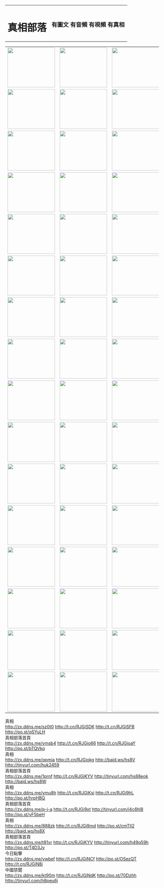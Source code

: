 <table>
<tr>

<td>
	<H1>真相部落</H1>
</td>
<td>
	<H3>有圖文 有音頻 有視頻 有真相</H3>
</td>
</tr>

</table>
<table>
<tr>
	<td><a href="http://372.diyandoyan.com/xtr/107/"><img  src ="http://372.diyandoyan.com/pic/2017/02/107.jpg" width="155px" height="130px"></a></td>
	<td><a href="http://372.diyandoyan.com/xtr/829/"><img src ="http://372.diyandoyan.com/pic/2017/02/829.jpg" width="155px" height="130px"></a></td>
	<td><a href="http://372.diyandoyan.com/xtr/69/"><img  src ="http://372.diyandoyan.com/pic/2017/02/69.jpg" width="155px" height="130px"></a></td>
	<td><a href="http://372.diyandoyan.com/xtr/99/"><img  src ="http://372.diyandoyan.com/pic/2017/02/99.jpg" width="155px" height="130px"></a></td>
</tr>
<tr>
	<td><a href="http://372.diyandoyan.com/xtr/40/"><img  src ="http://372.diyandoyan.com/pic/2017/02/40.jpg" width="155px" height="130px"></a></td>
	<td><a href="http://372.diyandoyan.com/xtr/20/"><img  src ="http://372.diyandoyan.com/pic/2017/02/20.jpg" width="155px" height="130px"></a></td>
	<td><a href="http://372.diyandoyan.com/xtr/81/"><img  src ="http://372.diyandoyan.com/pic/2017/02/81.jpg" width="155px" height="130px"></a></td>
	<td><a href="http://372.diyandoyan.com/xtr/2/"><img  src ="http://372.diyandoyan.com/pic/2017/02/2.jpg" width="155px" height="130px"></a></td>
</tr>
<tr>
	<td><a href="http://372.diyandoyan.com/xtr/86/"><img  src ="http://372.diyandoyan.com/pic/2017/02/86.jpg" width="155px" height="130px"></a></td>
	<td><a href="http://372.diyandoyan.com/xtr/109/"><img  src ="http://372.diyandoyan.com/pic/2017/02/109.jpg" width="155px" height="130px"></a></td>
	<td><a href="http://372.diyandoyan.com/xtr/1378/"><img  src ="http://372.diyandoyan.com/pic/2017/02/1378.jpg" width="155px" height="130px"></a></td>
	<td><a href="http://372.diyandoyan.com/xtr/57/"><img  src ="http://372.diyandoyan.com/pic/2017/02/57.jpg" width="155px" height="130px"></a></td>
</tr>
<tr>
	<td><a href="http://372.diyandoyan.com/xtr/1219/"><img  src ="http://372.diyandoyan.com/pic/2017/02/1219.jpg" width="155px" height="130px"></a></td>
	<td><a href="http://372.diyandoyan.com/xtr/1220/"><img  src ="http://372.diyandoyan.com/pic/2017/02/1220.jpg" width="155px" height="130px"></a></td>
	<td><a href="http://372.diyandoyan.com/xtr/1221/"><img  src ="http://372.diyandoyan.com/pic/2017/02/1221.jpg" width="155px" height="130px"></a></td>
	<td><a href="http://372.diyandoyan.com/xtr/51/"><img  src ="http://372.diyandoyan.com/pic/2017/02/51.jpg" width="155px" height="130px"></a></td>
</tr>
<tr>
	<td><a href="http://372.diyandoyan.com/xtr/1055/"><img  src ="http://372.diyandoyan.com/pic/2017/02/1055.jpg" width="155px" height="130px"></a></td>
	<td><a href="http://372.diyandoyan.com/xtr/611/"><img  src ="http://372.diyandoyan.com/pic/2017/02/611.jpg" width="155px" height="130px"></a></td>
	<td><a href="http://372.diyandoyan.com/xtr/1121/"><img  src ="http://372.diyandoyan.com/pic/2017/02/1121.jpg" width="155px" height="130px"></a></td>
	<td><a href="http://372.diyandoyan.com/xtr/610/"><img  src ="http://372.diyandoyan.com/pic/2017/02/610.jpg" width="155px" height="130px"></a></td>
</tr>
<tr>
	<td><a href="http://372.diyandoyan.com/xtr/1128/"><img  src ="http://372.diyandoyan.com/pic/2017/02/1128.jpg" width="155px" height="130px"></a></td>
	<td><a href="http://372.diyandoyan.com/xtr/1395/"><img  src ="http://372.diyandoyan.com/pic/2017/02/1406.jpg" width="155px" height="130px"></a></td>
	<td><a href="http://372.diyandoyan.com/xtr/1407/"><img  src ="http://372.diyandoyan.com/pic/2017/02/1407.jpg" width="155px" height="130px"></a></td>
	<td><a href="http://372.diyandoyan.com/xtr/934/"><img  src ="http://372.diyandoyan.com/pic/2017/02/934.jpg" width="155px" height="130px"></a></td>
</tr>
<tr>
	<td><a href="http://372.diyandoyan.com/xtr/641/"><img  src ="http://372.diyandoyan.com/pic/2017/02/641.jpg" width="155px" height="130px"></a></td>
	<td><a href="http://372.diyandoyan.com/xtr/949/"><img  src ="http://372.diyandoyan.com/pic/2017/02/949.jpg" width="155px" height="130px"></a></td>
	<td><a href="http://372.diyandoyan.com/xtr/112/"><img  src ="http://372.diyandoyan.com/pic/2017/02/112.jpg" width="155px" height="130px"></a></td>
	<td><a href="http://372.diyandoyan.com/xtr/812/"><img  src ="http://372.diyandoyan.com/pic/2017/02/812.jpg" width="155px" height="130px"></a></td>
</tr>
<tr>
	<td><a href="http://372.diyandoyan.com/xtr/103/"><img  src ="http://372.diyandoyan.com/pic/2017/02/103.jpg" width="155px" height="130px"></a></td>
	<td><a href="http://372.diyandoyan.com/xtr/3/"><img  src ="http://372.diyandoyan.com/pic/2017/02/3.jpg" width="155px" height="130px"></a></td>
	<td><A HREF="http://372.diyandoyan.com/mp4/zx/2015/11/Lkmtt.mp4" target="_blank" title="蓮開滿天庭"><img  src="http://372.diyandoyan.com/pic/2015/11/Lkmtt3480_jssor.jpg"  width="155px" height="130px"></A></td>
	<td><A HREF="http://372.diyandoyan.com/mp4/zx/2015/11/2013513.mp4" target="_blank" title="飛旋的法輪"><img  src="http://372.diyandoyan.com/pic/2015/11/falun480_jssor.jpg"  width="155px" height="130px"></A></td>
</tr>
<tr>
	<td><A HREF="http://372.diyandoyan.com/mp4/zx/2015/11/NYParade.mp4" target="_blank" title="2004年4月10日法輪功紐約大遊行"><img  src="http://372.diyandoyan.com/pic/2015/11/nyparade480_jssor.jpg"  width="155px" height="130px"></A></td>
	<td><A HREF="http://372.diyandoyan.com/mp4/news617/2015/05/WEB_s28093.mp4" target="_blank" title="2015年世界法輪大法日特別報導"><img  src="http://372.diyandoyan.com/pic/2015/11/p6752711a666997037_jssor.jpg"  width="155px" height="130px"></A></td>
	<td><A HREF="http://372.diyandoyan.com/mp4/news829/2015/11/30211_326650.mp4" target="_blank" title="滄州綁架案連審四天 民眾抹淚稱審好人"><img  src="http://372.diyandoyan.com/pic/2015/11/changzhou2480_jssor.jpg"  width="155px" height="130px"></A></td>
	<td><A HREF="http://372.diyandoyan.com/mp4/mhph/2015/10/changzhou.mp4" target="_blank" title="滄州真相--獅城血淚"><img  src="http://372.diyandoyan.com/pic/2015/11/changzhou480_jssor.jpg"  width="155px" height="130px"></A></td>
</tr>
<tr>
	<td><A HREF="http://372.diyandoyan.com/mp4/mhjd/mhjd_55.mp4" target="_blank" title="正義律師與無罪辯護"><img  src="http://372.diyandoyan.com/pic/2015/11/wzbh480_jssor.jpg"  width="155px" height="130px"></A></td>
	<td><A HREF="http://372.diyandoyan.com/mp4/zx/2015/11/layerkcs.mp4" target="_blank" title="中國的良心--高智晟律師"><img  src="http://372.diyandoyan.com/pic/2015/11/layerkcs2480_jssor.jpg"  width="155px" height="130px"></A></td>
	<td><A HREF="http://372.diyandoyan.com/mp4/mhph/2015/10/szxl.mp4" target="_blank" title="神州血淚--北京、大慶、廣東、哈爾濱"><img  src="http://372.diyandoyan.com/pic/2015/11/szxl480_jssor.jpg"  width="155px" height="130px"></A></td>
	<td><A HREF="http://372.diyandoyan.com/mp4/zx/2015/11/TangShanFFXS.mp4" target="_blank" title="真相紀錄片：鳳凰新生"><img  src="http://372.diyandoyan.com/pic/2015/11/fhxs2480_jssor.jpg"  width="155px" height="130px"></A></td>
</tr>
<tr>
	<td><A HREF="http://372.diyandoyan.com/mp4/zx/2015/11/jidong.mp4" target="_blank" title="冀東監獄的罪惡"><img  src="http://372.diyandoyan.com/pic/2015/11/jidong480_jssor.jpg"  width="155px" height="130px"></A></td>
	<td><A HREF="http://372.diyandoyan.com/mp4/mhph/2015/10/tangshan.mp4" target="_blank" title="鳳凰血淚"><img  src="http://372.diyandoyan.com/pic/2015/11/tangshan480_jssor.jpg"  width="155px" height="130px"></A>
					</div></td>
	<td>	<A HREF="http://372.diyandoyan.com/mp4/mhph/2015/10/zfxtzxl.mp4" target="_blank" title="政法系統罪行錄--唐山篇"><img  src="http://372.diyandoyan.com/pic/2015/11/zfxtzxl480_jssor.jpg"  width="155px" height="130px"></A></td>
	<td><A HREF="http://372.diyandoyan.com/mp4/mhph/2015/10/QDBG.mp4" target="_blank" title="青島悲歌"><img  src="http://372.diyandoyan.com/pic/2015/10/qdbg2480_jssor.jpg"  width="155px" height="130px"></A></td>
</tr>
<tr>
	<td><A HREF="http://372.diyandoyan.com/mp4/mhph/2015/10/huludao.mp4" target="_blank" title="葫蘆島永恆的見證"><img  src="http://372.diyandoyan.com/pic/2015/10/huludao480_jssor.jpg"  width="155px" height="130px"></A></td>
	<td><A HREF="http://372.diyandoyan.com/mp4/mhph/2015/10/qbzx.mp4" target="_blank" title="湖畔泉邊聽真相-濟南泉城的傳奇"><img  src="http://372.diyandoyan.com/pic/2015/10/hupan480_jssor.jpg"  width="155px" height="130px"></A></td>
	<td><A HREF="http://372.diyandoyan.com/mp4/mhph/2015/10/baoding_dvd_v2.mp4" target="_blank" title="燕趙悲歌"><img  src="http://372.diyandoyan.com/pic/2015/10/yzbg480_jssor.jpg"  width="155px" height="130px"></A></td>
	<td><A HREF="http://372.diyandoyan.com/mp4/zx/2015/11/meihuashi_complete_ED2.0.mp4" target="_blank" title="梅花詩完整版"><img  src="http://372.diyandoyan.com/pic/2015/11/mhs480_jssor.jpg"  width="155px" height="130px"></A></td>
</tr>
<tr>
	<td><A HREF="http://372.diyandoyan.com/mp4/zx/2015/11/fengbei512k.mp4" target="_blank" title="豐碑"><img  src="http://372.diyandoyan.com/pic/2015/11/fongbei480_jssor.jpg"  width="155px" height="130px"></A></td>
	<td><A HREF="http://372.diyandoyan.com/mp4/zx/2015/11/fytdxComplete.mp4" target="_blank" title="風雨天地行全集"><img  src="http://372.diyandoyan.com/pic/2015/11/fytdxWhite480_jssor.jpg"  width="155px" height="130px"></A></td>
	<td><A HREF="http://372.diyandoyan.com/mp4/zx/2015/11/JianZheng.mp4" target="_blank" title="見證"><img  src="http://372.diyandoyan.com/pic/2015/11/witness480_jssor.jpg"  width="155px" height="130px"></A></td>
	<td><A HREF="http://372.diyandoyan.com/mp4/mhph/2015/10/hcym.mp4" target="_blank" title="紅朝陰謀"><img  src="http://372.diyandoyan.com/pic/2015/10/hcym480_jssor.jpg"  width="155px" height="130px"></A></td>
</tr>
<tr>
	<td><A HREF="http://372.diyandoyan.com/mp4/zx/2015/11/zfzxPalV3.mp4" target="_blank" title="是自焚還是騙局"><img  src="http://372.diyandoyan.com/pic/2015/11/zfzx4805_jssor.jpg"  width="155px" height="130px"></A></td>
	<td><A HREF="http://372.diyandoyan.com/mp4/zx/2015/11/lsdspMsyTd.mp4" target="_blank" title="歷史的審判"><img  src="http://372.diyandoyan.com/pic/2015/11/lsdsp480_jssor.jpg"  width="155px" height="130px"></A></td>
	<td><A HREF="http://372.diyandoyan.com/mp4/news886/2015/11/concat886.mp4" target="_blank" title="一周全球控告江澤民"><img  src="http://372.diyandoyan.com/pic/2015/11/news886480_jssor.jpg"  width="155px" height="130px"></A></td>
	<td><A HREF="http://372.diyandoyan.com/mp4/news1378/2014/08/CQSD_s0_e4_v2_i0-CQSD_4-video.mp4" target="_blank" title="歐洲的抉擇"><img  src="http://372.diyandoyan.com/pic/2015/11/p5143421a564166643-ss_jssor.jpg"  width="155px" height="130px"></A></td>
</tr>
<tr>
	<td><A HREF="http://372.diyandoyan.com/mp4/zx/2015/11/hk20150720parade.mp4" target="_blank" title="港法輪功反迫害大遊行 大陸遊客震撼"><img  src="http://372.diyandoyan.com/pic/2015/11/281098-ss_jssor.jpg"  width="155px" height="130px"></A></td>
	<td><A HREF="http://372.diyandoyan.com/mp4/zx/2015/11/20150720hkParade512k.mp4" target="_blank" title="香港法輪功720遊行聲援訴江潮"><img  src="http://372.diyandoyan.com/pic/2015/11/2015720parade480_jssor.jpg"  width="155px" height="130px"></A></td>
	<td><A HREF="http://372.diyandoyan.com/mp4/zx/2015/11/hktdc512.mp4" target="_blank" title="香港退黨潮"><img  src="http://372.diyandoyan.com/pic/2015/11/hktdc480_jssor.jpg"  width="155px" height="130px"></A></td>
	<td><A HREF="http://372.diyandoyan.com/mp4/news413/2015/11/concat413.mp4" target="_blank" title="本月退黨精選"><img  src="http://372.diyandoyan.com/pic/2015/11/tuidang480_jssor.jpg"  width="155px" height="130px"></A></td>
</tr>
<tr>
	<td><A HREF="http://372.diyandoyan.com/mp4/news823/2015/11/TSZG_British_1_QA_A_TSZG-61-1_XinHaoNianZuoZh_P617180.mp4" target="_blank" title="辛灝年：紀念《九評共產黨》發表十週年演講"><img  src="http://372.diyandoyan.com/pic/2015/11/xhn9p10480_jssor.jpg"  width="155px" height="130px"></A></td>
	<td><A HREF="http://372.diyandoyan.com/mp4/news57/2015/11/JPGCD8.mp4" target="_blank" title="【九評之八】評中國共產黨的邪教本質"><img  src="http://372.diyandoyan.com/pic/2015/11/9pkcd8p480_jssor.jpg"  width="155px" height="130px"></A></td>
	<td><A HREF="http://372.diyandoyan.com/mp4/other/kao.Chih.Sheng_story.mp4"  target="_blank" title="超越恐懼:高智晟的故事"				style="font-size:20px;"><img src="http://372.diyandoyan.com/pic/2016/12/GZS201408070902.jpg"  width="155px" height="130px">
						</A></td>
	<td><A HREF="http://372.diyandoyan.com/mp4/zx/2016/11/oh10yearsInv.mp4"  target="_blank" title="紀錄片《活摘 十年調查》完整版" style="font-size:20px;"><img src="http://372.diyandoyan.com/pic/2016/11/10yearsOHinv.jpg"  width="155px" height="130px">
						</A></td>
</tr>
</table>




<div class="linkbox"><div class="title">真相<div id="url"><a href="http://zx.ddns.me/sz0t0" target=_blank>http://zx.ddns.me/sz0t0</a>     <a href="http://t.cn/RJGiSDK" target=_blank>http://t.cn/RJGiSDK</a>     <a href="http://t.cn/RJGiSFB" target=_blank>http://t.cn/RJGiSFB</a>     <a href="http://po.st/qSYuLH" target=_blank>http://po.st/qSYuLH</a></div></div><div class="title">真相部落首頁<div id="url"><a href="http://zx.ddns.me/ymsb4" target=_blank>http://zx.ddns.me/ymsb4</a>     <a href="http://t.cn/RJGio66" target=_blank>http://t.cn/RJGio66</a>     <a href="http://t.cn/RJGioaY" target=_blank>http://t.cn/RJGioaY</a>     <a href="http://po.st/bTQVkq" target=_blank>http://po.st/bTQVkq</a></div></div><div class="title">真相<div id="url"><a href="http://zx.ddns.me/qpmia" target=_blank>http://zx.ddns.me/qpmia</a>     <a href="http://t.cn/RJGiokg" target=_blank>http://t.cn/RJGiokg</a>     <a href="http://baid.ws/hs8V" target=_blank>http://baid.ws/hs8V</a>     <a href="http://tinyurl.com/huk2459" target=_blank>http://tinyurl.com/huk2459</a></div></div><div class="title">真相部落首頁<div id="url"><a href="http://zx.ddns.me/1prnf" target=_blank>http://zx.ddns.me/1prnf</a>     <a href="http://t.cn/RJGiKYV" target=_blank>http://t.cn/RJGiKYV</a>     <a href="http://tinyurl.com/hs88eok" target=_blank>http://tinyurl.com/hs88eok</a>     <a href="http://baid.ws/hs8W" target=_blank>http://baid.ws/hs8W</a></div></div><div class="title">真相<div id="url"><a href="http://zx.ddns.me/ymu8h" target=_blank>http://zx.ddns.me/ymu8h</a>     <a href="http://t.cn/RJGiKsi" target=_blank>http://t.cn/RJGiKsi</a>     <a href="http://t.cn/RJGi9hL" target=_blank>http://t.cn/RJGi9hL</a>     <a href="http://po.st/hrpHBQ" target=_blank>http://po.st/hrpHBQ</a></div></div><div class="title">真相部落首頁<div id="url"><a href="http://zx.ddns.me/p-i-a" target=_blank>http://zx.ddns.me/p-i-a</a>     <a href="http://t.cn/RJGi9xt" target=_blank>http://t.cn/RJGi9xt</a>     <a href="http://tinyurl.com/j4c6hl8" target=_blank>http://tinyurl.com/j4c6hl8</a>     <a href="http://po.st/yF5beH" target=_blank>http://po.st/yF5beH</a></div></div><div class="title">真相<div id="url"><a href="http://zx.ddns.me/888zk" target=_blank>http://zx.ddns.me/888zk</a>     <a href="http://t.cn/RJGi9md" target=_blank>http://t.cn/RJGi9md</a>     <a href="http://po.st/cmTlI2" target=_blank>http://po.st/cmTlI2</a>     <a href="http://baid.ws/hs8X" target=_blank>http://baid.ws/hs8X</a></div></div><div class="title">真相部落首頁<div id="url"><a href="http://zx.ddns.me/t81vr" target=_blank>http://zx.ddns.me/t81vr</a>     <a href="http://t.cn/RJGiKYV" target=_blank>http://t.cn/RJGiKYV</a>     <a href="http://tinyurl.com/h49q59h" target=_blank>http://tinyurl.com/h49q59h</a>     <a href="http://po.st/T4D3Jv" target=_blank>http://po.st/T4D3Jv</a></div></div><div class="title">今日點擊<div id="url"><a href="http://zx.ddns.me/vwbef" target=_blank>http://zx.ddns.me/vwbef</a>     <a href="http://t.cn/RJGiNCf" target=_blank>http://t.cn/RJGiNCf</a>     <a href="http://po.st/OSezQT" target=_blank>http://po.st/OSezQT</a>     <a href="http://t.cn/RJGiN8i" target=_blank>http://t.cn/RJGiN8i</a></div></div><div class="title">中國禁聞<div id="url"><a href="http://zx.ddns.me/kt90m" target=_blank>http://zx.ddns.me/kt90m</a>     <a href="http://t.cn/RJGiNdK" target=_blank>http://t.cn/RJGiNdK</a>     <a href="http://po.st/70Dzhh" target=_blank>http://po.st/70Dzhh</a>     <a href="http://tinyurl.com/h8peu6j" target=_blank>http://tinyurl.com/h8peu6j</a></div></div></div>
